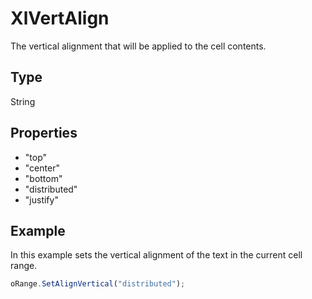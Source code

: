 # XlVertAlign

The vertical alignment that will be applied to the cell contents.

## Type

String

## Properties

- "top" 
- "center" 
- "bottom"
- "distributed" 
- "justify"

## Example

In this example sets the vertical alignment of the text in the current cell range.

```javascript
oRange.SetAlignVertical("distributed");
```
